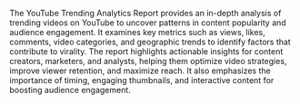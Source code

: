The YouTube Trending Analytics Report provides an in-depth analysis of trending videos on YouTube to uncover patterns in content popularity and audience engagement. It examines key metrics such as views, likes, comments, video categories, and geographic trends to identify factors that contribute to virality. The report highlights actionable insights for content creators, marketers, and analysts, helping them optimize video strategies, improve viewer retention, and maximize reach. It also emphasizes the importance of timing, engaging thumbnails, and interactive content for boosting audience engagement.
